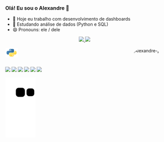 ### Olá! Eu sou o Alexandre 👋

- 🔭 Hoje eu trabalho com desenvolvimento de dashboards
- 🌱 Estudando análise de dados (Python e SQL)
- 😄 Pronouns: ele / dele

<div align="center">
  <a href="https://github.com/alexandrejsantana">
  <img height="180em" src="https://github-readme-stats.vercel.app/api?username=alexandrejsantana&show_icons=true&theme=dark&include_all_commits=true&count_private=true"/>
  <img height="180em" src="https://github-readme-stats.vercel.app/api/top-langs/?username=alexandrejsantana&layout=compact&langs_count=7&theme=dark"/>
</div>
  
  <div style="display: inline_block"><br>
  <img align="center" alt="Alexandre-Python" height="30" width="40" src="https://raw.githubusercontent.com/devicons/devicon/master/icons/python/python-original.svg">
  <img align="right" alt="Alexandre-pic" height="150" style="border-radius:50px;" src="https://lh3.googleusercontent.com/4N4nt5d0KFB9k1ivvRPMbESv8oq6Av_aXvX_aM4CyDPwGUf9vIm9iAVZM-j_8E4qa3FRwfg3kv5aSkf4nWfWm82KfxgeiiWwdximUqKLzfUqz6G1pavPw3vHv4bPWqDgH1D_Gt2QWAQj1dQK8zNFsvmSPwAPS_EV1hsHwnbFFxq2trA__JhGcYLbDm4DyBVRJR-hTBMaQeE8xwBHk6Px_ImgmjahkhinR9YTj3Q2CfyD3EbN2uuIbW-_FUu7N3DRd7W8r2eXO4_nDDyVk-xt3iHt4u5BHTFc6ap2PWi6xQkl1MLNvOTA5_-6djNIo3VOFjLxoBth1k2agPqza-ur9eUNCef6ytMiEJNOMCZcEmtmPs3XeKb64fFz7goxiDOg8elqNUTlsTh2ljCXUy-msQ814KClqGyu5_XTqFaICoBg-v1bsUN5envYsMwlQLs3c0502ZPLFKTL6TgC6F1qFAZ4_bJjjtgNJDcywn_G3_WR8uiij2ErrDSbJar4vzcsPX9wpwJ1ffqvQ7_PTHF1NxQYs_jG-LtynrPIT0Q3iv4EMXa0e945T88_aABd_56t_LHtLpG1NrTwaeuJQmiTAehOZfsQIidUCsFP_B69KTwGCOq9HxADpIBYE7oP5biOH8YntVM828U94zKu8Lv8140Ug7p06ihnwOTupN9Nx3x4TRnQ8f6n9twj0pvdFBSRj4Y2He-jAunZe-I4aDw1C4tT=w327-h325-no?authuser=0">
</div>
  
##
  
<div> 
  <a href="youtube" target="_blank"><img src="https://img.shields.io/badge/YouTube-FF0000?style=for-the-badge&logo=youtube&logoColor=white" target="_blank"></a>
  <a href="https://instagram.com/alexandrejsantanaa" target="_blank"><img src="https://img.shields.io/badge/-Instagram-%23E4405F?style=for-the-badge&logo=instagram&logoColor=white" target="_blank"></a>
 	<a href="twitch" target="_blank"><img src="https://img.shields.io/badge/Twitch-9146FF?style=for-the-badge&logo=twitch&logoColor=white" target="_blank"></a>
 <a href="discord" target="_blank"><img src="https://img.shields.io/badge/Discord-7289DA?style=for-the-badge&logo=discord&logoColor=white" target="_blank"></a> 
  <a href = "mailto:alexandrej.adm@gmail.com"><img src="https://img.shields.io/badge/-Gmail-%23333?style=for-the-badge&logo=gmail&logoColor=white" target="_blank"></a>
  <a href="https://www.linkedin.com/in/alexandrejosee" target="_blank"><img src="https://img.shields.io/badge/-LinkedIn-%230077B5?style=for-the-badge&logo=linkedin&logoColor=white" target="_blank"></a> 
 
  ![Snake animation](https://github.com/rafaballerini/rafaballerini/blob/output/github-contribution-grid-snake.svg)
 
</div>
  
